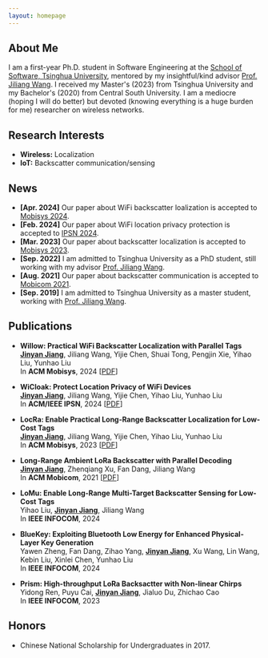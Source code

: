 ```yaml
---
layout: homepage
---
```


## About Me

I am a first-year Ph.D. student in Software Engineering at the [School of Software, Tsinghua University](https://www.thss.tsinghua.edu.cn/en/), mentored by my insightful/kind advisor [Prof. Jiliang Wang](http://tns.thss.tsinghua.edu.cn/~jiliang/). 
I received my Master's (2023) from Tsinghua University and my Bachelor's (2020) from Central South University.
I am a mediocre (hoping I will do better) but devoted (knowing everything is a huge burden for me) researcher on wireless networks.

## Research Interests

- **Wireless:** Localization
- **IoT:** Backscatter communication/sensing

## News

- **[Apr. 2024]** Our paper about WiFi backscatter loalization is accepted to [Mobisys 2024](https://www.sigmobile.org/mobisys/2024/).
- **[Feb. 2024]** Our paper about WiFi location privacy protection is accepted to [IPSN 2024](https://ipsn.acm.org/2024/).
- **[Mar. 2023]** Our paper about backscatter localization is accepted to [Mobisys 2023](https://www.sigmobile.org/mobisys/2023/).
- **[Sep. 2022]** I am admitted to Tsinghua University as a PhD student, still working with my advisor [Prof. Jiliang Wang](http://tns.thss.tsinghua.edu.cn/~jiliang/).
- **[Aug. 2021]** Our paper about backscatter communication is accepted to [Mobicom 2021](https://www.sigmobile.org/mobicom/2021/index.html).
- **[Sep. 2019]** I am admitted to Tsinghua University as a master student, working with [Prof. Jiliang Wang](http://tns.thss.tsinghua.edu.cn/~jiliang/).

## Publications

- **Willow: Practical WiFi Backscatter Localization with Parallel Tags**
  <br>
  **<u>Jinyan Jiang</u>**, Jiliang Wang, Yijie Chen, Shuai Tong, Pengjin Xie, Yihao Liu, Yunhao Liu
  <br>
  In **ACM Mobisys**, 2024
  [[PDF](./paper/willow_final.pdf)]

- **WiCloak: Protect Location Privacy of WiFi Devices**
  <br>
  **<u>Jinyan Jiang</u>**, Jiliang Wang, Yijie Chen, Yihao Liu, Yunhao Liu
  <br>
  In **ACM/IEEE IPSN**, 2024
  [[PDF](./paper/WiCloak.pdf)]

- **LocRa: Enable Practical Long-Range Backscatter Localization for Low-Cost Tags**
  <br>
  **<u>Jinyan Jiang</u>**, Jiliang Wang, Yijie Chen, Yihao Liu, Yunhao Liu
  <br>
  In **ACM Mobisys**, 2023
  [[PDF](./paper/locra.pdf)]


- **Long-Range Ambient LoRa Backscatter with Parallel Decoding**
  <br>
  **<u>Jinyan Jiang</u>**, Zhenqiang Xu, Fan Dang, Jiliang Wang
  <br>
  In **ACM Mobicom**, 2021
  [[PDF](./paper/pplora.pdf)]

- **LoMu: Enable Long-Range Multi-Target Backscatter Sensing for Low-Cost Tags**
  <br>
  Yihao Liu, **<u>Jinyan Jiang</u>**, Jiliang Wang
  <br>
  In **IEEE INFOCOM**, 2024

- **BlueKey: Exploiting Bluetooth Low Energy for Enhanced Physical-Layer Key Generation**
  <br>
  Yawen Zheng, Fan Dang, Zihao Yang, **<u>Jinyan Jiang</u>**, Xu Wang, Lin Wang, Kebin Liu, Xinlei Chen, Yunhao Liu
  <br>
  In **IEEE INFOCOM**, 2024

- **Prism: High-throughput LoRa Backsactter with Non-linear Chirps**
  <br>
  Yidong Ren, Puyu Cai, **<u>Jinyan Jiang</u>**, Jialuo Du, Zhichao Cao
  <br>
  In **IEEE INFOCOM**, 2023

## Honors

- Chinese National Scholarship for Undergraduates in 2017.
